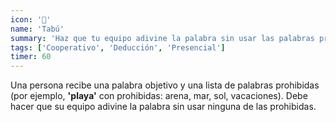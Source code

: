 ```yaml
---
icon: '🚫'
name: 'Tabú'
summary: 'Haz que tu equipo adivine la palabra sin usar las palabras prohibidas.'
tags: ['Cooperativo', 'Deducción', 'Presencial']
timer: 60
---
```


Una persona recibe una palabra objetivo y una lista de palabras prohibidas (por
ejemplo, **'playa'** con prohibidas: arena, mar, sol, vacaciones). Debe hacer
que su equipo adivine la palabra sin usar ninguna de las prohibidas.
